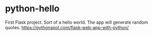 # python-hello

First Flask project. Sort of a hello world. The app will generate random quotes. 
https://pythonspot.com/flask-web-app-with-python/
